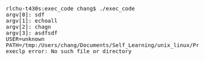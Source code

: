 <pre>
rlchu-t430s:exec_code chang$ ./exec_code
argv[0]: sdf
argv[1]: echoall
argv[2]: chagn
argv[3]: asdfsdf
USER=unknown
PATH=/tmp:/Users/chang/Documents/Self_Learning/unix_linux/Process_Control/exec_code
execlp error: No such file or directory
</pre>